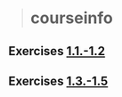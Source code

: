 > # courseinfo

## Exercises [1.1.-1.2](https://fullstackopen.com/en/part1/introduction_to_react#exercises-1-1-1-2)

## Exercises [1.3.-1.5](https://fullstackopen.com/en/part1/java_script#exercises-1-3-1-5)
